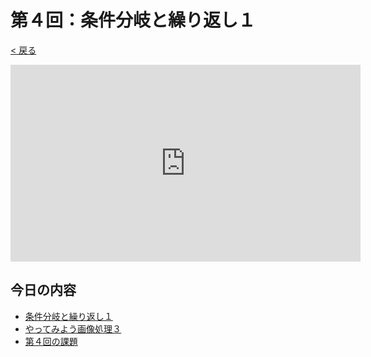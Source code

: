 # 第４回：条件分岐と繰り返し１

[< 戻る](../)

<iframe width="560" height="315" src="https://www.youtube.com/embed/dbBFBKuq-Es?rel=0" title="YouTube video player" frameborder="0" allow="accelerometer; autoplay; clipboard-write; encrypted-media; gyroscope; picture-in-picture" allowfullscreen></iframe>

## 今日の内容

- [条件分岐と繰り返し１](if/)
- [やってみよう画像処理３](try3/)
- [第４回の課題](kadai/)

